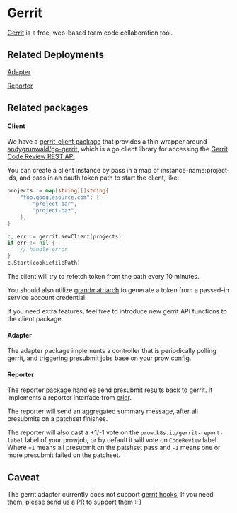 # Gerrit

[Gerrit] is a free, web-based team code collaboration tool.

## Related Deployments

[Adapter](/prow/cmd/gerrit)

[Reporter](/prow/cmd/crier) 

## Related packages

#### Client

We have a [gerrit-client package](/prow/gerrit/client) that provides a thin wrapper around  
[andygrunwald/go-gerrit](https://github.com/andygrunwald/go-gerrit), which is a go client library
for accessing the [Gerrit Code Review REST API](https://gerrit-review.googlesource.com/Documentation/rest-api.html)

You can create a client instance by pass in a map of instance-name:project-ids, and pass in an oauth token path to
start the client, like:

```go
projects := map[string][]string{
	"foo.googlesource.com": {
		"project-bar",
		"project-baz",
	},
}

c, err := gerrit.NewClient(projects)
if err != nil {
	// handle error
}
c.Start(cookiefilePath)
```

The client will try to refetch token from the path every 10 minutes.

You should also utilize [grandmatriarch] to generate a token from a
passed-in service account credential.

If you need extra features, feel free to introduce new gerrit API functions to the client package.


#### Adapter

The adapter package implements a controller that is periodically polling gerrit, and triggering
presubmit jobs base on your prow config.


#### Reporter

The reporter package handles send presubmit results back to gerrit. It implements a reporter interface
from [crier].

The reporter will send an aggregated summary message, after all presubmits on a patchset finishes.

The reporter will also cast a +1/-1 vote on the `prow.k8s.io/gerrit-report-label` label of your prowjob,
or by default it will vote on `CodeReview` label. Where `+1` means all presubmit on the patshset pass and `-1`
means one or more presubmit failed on the patchset.

## Caveat

The gerrit adapter currently does not support [gerrit hooks](https://gerrit-review.googlesource.com/Documentation/config-hooks.html),
If you need them, please send us a PR to support them :-)


[Gerrit]: https://www.gerritcodereview.com/
[Prow]: /prow/README.md
[grandmatriarch]: /prow/cmd/grandmatriarch
[crier]: /prow/crier
